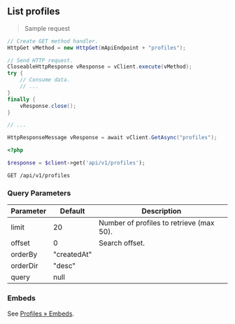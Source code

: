 ## List profiles

> Sample request

```java
// Create GET method handler.
HttpGet vMethod = new HttpGet(mApiEndpoint + "profiles");

// Send HTTP request.
CloseableHttpResponse vResponse = vClient.execute(vMethod);
try {
    // Consume data.
    // ...
}
finally {
    vResponse.close();
}
```

```c
// ...
```

```csharp
HttpResponseMessage vResponse = await vClient.GetAsync("profiles");
```

```php
<?php

$response = $client->get('api/v1/profiles');
```

`GET /api/v1/profiles`

### Query Parameters

Parameter | Default | Description
--------- | ------- | -----------
limit | 20 | Number of profiles to retrieve (max 50).
offset | 0 | Search offset.
orderBy | "createdAt" |
orderDir | "desc" |
query | null |

### Embeds

See [Profiles &raquo; Embeds](#embeds-for-profiles).
